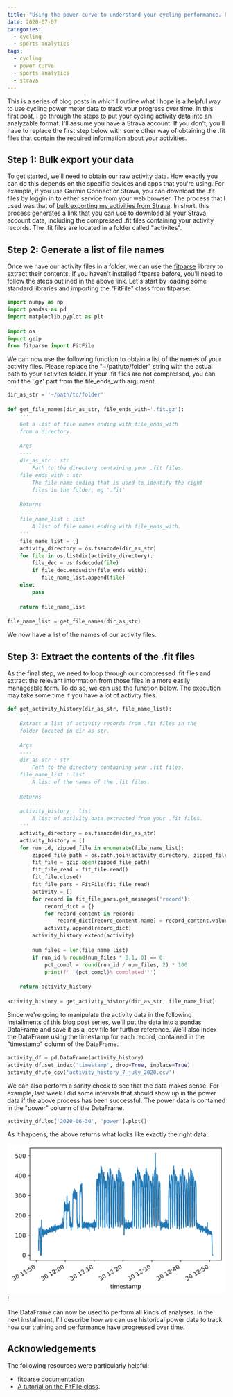 ```yaml
---
title: "Using the power curve to understand your cycling performance. Part 1: getting the data."
date: 2020-07-07
categories:
  - cycling
  - sports analytics
tags:
  - cycling
  - power curve
  - sports analytics
  - strava
---
```


This is a series of blog posts in which I outline what I hope is a helpful way to use cycling power meter data to track your progress over time. In this first post, I go through the steps to put your cycling activity data into an analyzable format. I'll assume you have a Strava account. If you don't, you'll have to replace the first step below with some other way of obtaining the .fit files that contain the required information about your activities.

## Step 1: Bulk export your data

To get started, we'll need to obtain our raw activity data. How exactly you can do this depends on the specific devices and apps that you're using. For example, if you use Garmin Connect or Strava, you can download the .fit files by loggin in to either service from your web browser. The process that I used was that of [bulk exporting my activities from Strava](https://support.strava.com/hc/en-us/articles/216918437-Exporting-your-Data-and-Bulk-Export). In short, this process generates a link that you can use to download all your Strava account data, including the compressed .fit files containing your activity records. The .fit files are located in a folder called "activites". 

## Step 2: Generate a list of file names

Once we have our activity files in a folder, we can use the [fitparse](https://github.com/dtcooper/python-fitparse) library to extract their contents. If you haven't installed fitparse before, you'll need to follow the steps outlined in the above link. Let's start by loading some standard libraries and importing the "FitFile" class from fitparse:

```python
import numpy as np
import pandas as pd
import matplotlib.pyplot as plt

import os
import gzip
from fitparse import FitFile
```

We can now use the following function to obtain a list of the names of your activity files. Please replace the "~/path/to/folder" string with the actual path to your activites folder. If your .fit files are not compressed, you can omit the '.gz' part from the file_ends_with argument.

```python
dir_as_str = '~/path/to/folder'

def get_file_names(dir_as_str, file_ends_with='.fit.gz'):
    '''
    Get a list of file names ending with file_ends_with
    from a directory.

    Args
    ----
    dir_as_str : str
        Path to the directory containing your .fit files.
    file_ends_with : str
        The file name ending that is used to identify the right
        files in the folder, eg '.fit'

    Returns
    -------
    file_name_list : list
        A list of file names ending with file_ends_with.
    '''
    file_name_list = []
    activity_directory = os.fsencode(dir_as_str)
    for file in os.listdir(activity_directory):
        file_dec = os.fsdecode(file)
        if file_dec.endswith(file_ends_with):
           file_name_list.append(file)
    else:
        pass

    return file_name_list

file_name_list = get_file_names(dir_as_str)
```
We now have a list of the names of our activity files.

## Step 3: Extract the contents of the .fit files

As the final step, we need to loop through our compressed .fit files and extract the relevant information from those files in a more easily manageable form. To do so, we can use the function below. The execution may take some time if you have a lot of activity files.

```python
def get_activity_history(dir_as_str, file_name_list):
    '''
    Extract a list of activity records from .fit files in the
    folder located in dir_as_str.

    Args
    ----
    dir_as_str : str
        Path to the directory containing your .fit files.
    file_name_list : list
        A list of the names of the .fit files.

    Returns
    -------
    activity_history : list
        A list of activity data extracted from your .fit files.
    '''
    activity_directory = os.fsencode(dir_as_str)
    activity_history = []
    for run_id, zipped_file in enumerate(file_name_list):
        zipped_file_path = os.path.join(activity_directory, zipped_file)
        fit_file = gzip.open(zipped_file_path)
        fit_file_read = fit_file.read()
        fit_file.close()
        fit_file_pars = FitFile(fit_file_read)
        activity = []
        for record in fit_file_pars.get_messages('record'):
            record_dict = {}
            for record_content in record:
                record_dict[record_content.name] = record_content.value
            activity.append(record_dict)
        activity_history.extend(activity)

        num_files = len(file_name_list)
        if run_id % round(num_files * 0.1, 0) == 0:
            pct_compl = round(run_id / num_files, 2) * 100
            print(f'''{pct_compl}% completed''')

    return activity_history

activity_history = get_activity_history(dir_as_str, file_name_list)
```
Since we're going to manipulate the activity data in the following installments of this blog post series, we'll put the data into a pandas DataFrame and save it as a .csv file for further reference. We'll also index the DataFrame using the timestamp for each record, contained in the "timestamp" column of the DataFrame.

```python
activity_df = pd.DataFrame(activity_history)
activity_df.set_index('timestamp', drop=True, inplace=True)
activity_df.to_csv('activity_history_7_july_2020.csv')
```

We can also perform a sanity check to see that the data makes sense. For example, last week I did some intervals that should show up in the power data if the above process has been successful. The power data is contained in the "power" column of the DataFrame.

```python
activity_df.loc['2020-06-30', 'power'].plot()
```
As it happens, the above returns what looks like exactly the right data:

![interval plot](https://github.com/t-tte/t-tte.github.io/blob/master/assets/images/intervals_plot.png)!

The DataFrame can now be used to perform all kinds of analyses. In the next installment, I'll describe how we can use historical power data to track how our training and performance have progressed over time.

## Acknowledgements

The following resources were particularly helpful:
* [fitparse documentation](https://pythonhosted.org/fitparse/)
* [A tutorial on the FitFile class](http://johannesjacob.com/2019/03/13/analyze-your-cycling-data-python/).